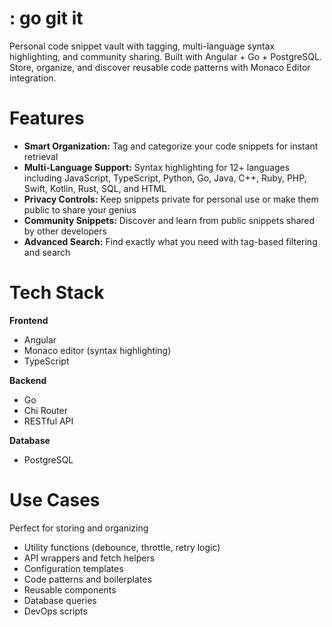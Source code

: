 # : go git it
Personal code snippet vault with tagging, multi-language syntax highlighting, and community sharing. Built with Angular + Go + PostgreSQL. Store, organize, and discover reusable code patterns with Monaco Editor integration.


# Features
- **Smart Organization:** Tag and categorize your code snippets for instant retrieval
- **Multi-Language Support:** Syntax highlighting for 12+ languages including JavaScript, TypeScript, Python, Go, Java, C++, Ruby, PHP, Swift, Kotlin, Rust, SQL, and HTML
- **Privacy Controls:** Keep snippets private for personal use or make them public to share your genius
- **Community Snippets:** Discover and learn from public snippets shared by other developers
- **Advanced Search:** Find exactly what you need with tag-based filtering and search


# Tech Stack
**Frontend**
- Angular
- Monaco editor (syntax highlighting)
- TypeScript

**Backend**
- Go
- Chi Router
- RESTful API

**Database**
- PostgreSQL


# Use Cases
Perfect for storing and organizing
- Utility functions (debounce, throttle, retry logic)
- API wrappers and fetch helpers
- Configuration templates
- Code patterns and boilerplates
- Reusable components
- Database queries
- DevOps scripts


